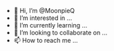 - 👋 Hi, I’m @MoonpieQ
- 👀 I’m interested in ...
- 🌱 I’m currently learning ...
- 💞️ I’m looking to collaborate on ...
- 📫 How to reach me ...

<!---
MoonpieQ/MoonpieQ is a ✨ special ✨ repository because its `README.md` (this file) appears on your GitHub profile.
You can click the Preview link to take a look at your changes.
--->
